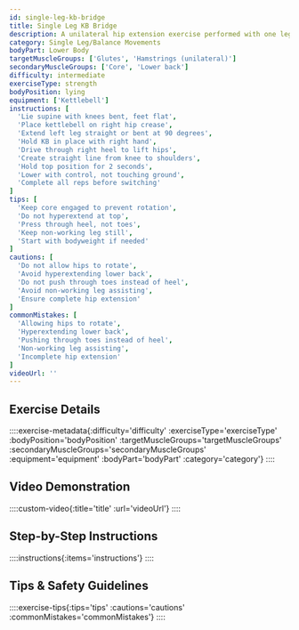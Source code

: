 ```yaml
---
id: single-leg-kb-bridge
title: Single Leg KB Bridge
description: A unilateral hip extension exercise performed with one leg while holding a kettlebell, developing glute strength, hamstring endurance, and core stability while addressing side-to-side imbalances.
category: Single Leg/Balance Movements
bodyPart: Lower Body
targetMuscleGroups: ['Glutes', 'Hamstrings (unilateral)']
secondaryMuscleGroups: ['Core', 'Lower back']
difficulty: intermediate
exerciseType: strength
bodyPosition: lying
equipment: ['Kettlebell']
instructions: [
  'Lie supine with knees bent, feet flat',
  'Place kettlebell on right hip crease',
  'Extend left leg straight or bent at 90 degrees',
  'Hold KB in place with right hand',
  'Drive through right heel to lift hips',
  'Create straight line from knee to shoulders',
  'Hold top position for 2 seconds',
  'Lower with control, not touching ground',
  'Complete all reps before switching'
]
tips: [
  'Keep core engaged to prevent rotation',
  'Do not hyperextend at top',
  'Press through heel, not toes',
  'Keep non-working leg still',
  'Start with bodyweight if needed'
]
cautions: [
  'Do not allow hips to rotate',
  'Avoid hyperextending lower back',
  'Do not push through toes instead of heel',
  'Avoid non-working leg assisting',
  'Ensure complete hip extension'
]
commonMistakes: [
  'Allowing hips to rotate',
  'Hyperextending lower back',
  'Pushing through toes instead of heel',
  'Non-working leg assisting',
  'Incomplete hip extension'
]
videoUrl: ''
---
```


## Exercise Details

::::exercise-metadata{:difficulty='difficulty' :exerciseType='exerciseType' :bodyPosition='bodyPosition' :targetMuscleGroups='targetMuscleGroups' :secondaryMuscleGroups='secondaryMuscleGroups' :equipment='equipment' :bodyPart='bodyPart' :category='category'}
::::

## Video Demonstration

::::custom-video{:title='title' :url='videoUrl'}
::::

## Step-by-Step Instructions

::::instructions{:items='instructions'}
::::

## Tips & Safety Guidelines

::::exercise-tips{:tips='tips' :cautions='cautions' :commonMistakes='commonMistakes'}
::::
